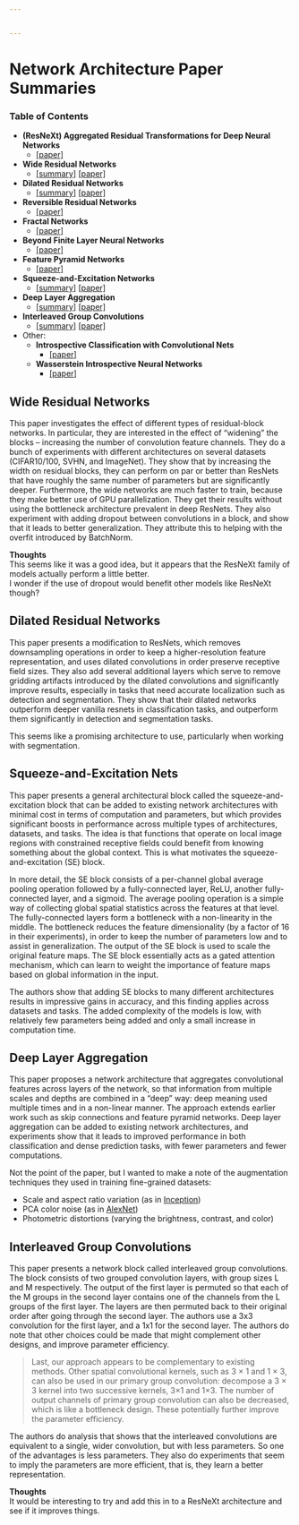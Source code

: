 ```yaml
---


---
```


<h1 id="network-architecture-paper-summaries">Network Architecture Paper Summaries</h1>
<h3 id="table-of-contents">Table of Contents</h3>
<ul>
<li><strong>(ResNeXt) Aggregated Residual Transformations for Deep Neural Networks</strong>
<ul>
<li><a href="https://arxiv.org/abs/1611.05431">[paper]</a></li>
</ul>
</li>
<li><strong>Wide Residual Networks</strong>
<ul>
<li><a href="#wide-residual-networks">[summary]</a> <a href="https://arxiv.org/abs/1605.07146">[paper]</a></li>
</ul>
</li>
<li><strong>Dilated Residual Networks</strong>
<ul>
<li><a href="#dilated-residual-networks">[summary]</a> <a href="https://arxiv.org/abs/1705.09914">[paper]</a></li>
</ul>
</li>
<li><strong>Reversible Residual Networks</strong>
<ul>
<li><a href="https://arxiv.org/abs/1707.04585">[paper]</a></li>
</ul>
</li>
<li><strong>Fractal Networks</strong>
<ul>
<li><a href="https://arxiv.org/abs/1605.07648">[paper]</a></li>
</ul>
</li>
<li><strong>Beyond Finite Layer Neural Networks</strong>
<ul>
<li><a href="https://arxiv.org/abs/1710.10121">[paper]</a></li>
</ul>
</li>
<li><strong>Feature Pyramid Networks</strong>
<ul>
<li><a href="https://arxiv.org/abs/1612.03144">[paper]</a></li>
</ul>
</li>
<li><strong>Squeeze-and-Excitation Networks</strong>
<ul>
<li><a href="#squeeze-and-excitation-nets">[summary]</a> <a href="https://arxiv.org/abs/1709.01507">[paper]</a></li>
</ul>
</li>
<li><strong>Deep Layer Aggregation</strong>
<ul>
<li><a href="#deep-layer-aggregation">[summary]</a> <a href="https://arxiv.org/abs/1707.06484">[paper]</a></li>
</ul>
</li>
<li><strong>Interleaved Group Convolutions</strong>
<ul>
<li><a href="#interleaved-group-convolutions">[summary]</a> <a href="https://arxiv.org/abs/1707.02725">[paper]</a></li>
</ul>
</li>
<li>Other:
<ul>
<li><strong>Introspective Classification with Convolutional Nets</strong>
<ul>
<li><a href="https://arxiv.org/abs/1704.07816">[paper]</a></li>
</ul>
</li>
<li><strong>Wasserstein Introspective Neural Networks</strong>
<ul>
<li><a href="https://arxiv.org/abs/1711.08875">[paper]</a></li>
</ul>
</li>
</ul>
</li>
</ul>
<h2 id="wide-residual-networks">Wide Residual Networks</h2>
<p>This paper investigates the effect of different types of residual-block networks. In particular, they are interested in the effect of “widening” the blocks – increasing the number of convolution feature channels. They do a bunch of experiments with different architectures on several datasets (CIFAR10/100, SVHN, and ImageNet). They show that by increasing the width on residual blocks, they can perform on par or better than ResNets that have roughly the same number of parameters but are significantly deeper. Furthermore, the wide networks are much faster to train, because they make better use of GPU parallelization. They get their results without using the bottleneck architecture prevalent in deep ResNets. They also experiment with adding dropout between convolutions in a block, and show that it leads to better generalization. They attribute this to helping with the overfit introduced by BatchNorm.</p>
<p><strong>Thoughts</strong><br>
This seems like it was a good idea, but it appears that the ResNeXt family of models actually perform a little better.<br>
I wonder if the use of dropout would benefit other models like ResNeXt though?</p>
<h2 id="dilated-residual-networks">Dilated Residual Networks</h2>
<p>This paper presents a modification to ResNets, which removes downsampling operations in order to keep a higher-resolution feature representation, and uses dilated convolutions in order preserve receptive field sizes. They also add several additional layers which serve to remove gridding artifacts introduced by the dilated convolutions and significantly improve results, especially in tasks that need accurate localization such as detection and segmentation. They show that their dilated networks outperform deeper vanilla resnets in classification tasks, and outperform them significantly in detection and segmentation tasks.</p>
<p>This seems like a promising architecture to use, particularly when working with segmentation.</p>
<h2 id="squeeze-and-excitation-nets">Squeeze-and-Excitation Nets</h2>
<p>This paper presents a general architectural block called the squeeze-and-excitation block that can be added to existing network architectures with minimal cost in terms of computation and parameters, but which provides significant boosts in performance across multiple types of architectures, datasets, and tasks. The idea is that functions that operate on local image regions with constrained receptive fields could benefit from knowing something about the global context. This is what motivates the squeeze-and-excitation (SE) block.</p>
<p>In more detail, the SE block consists of a per-channel global average pooling operation followed by a fully-connected layer, ReLU, another fully-connected layer, and a sigmoid. The average pooling operation is a simple way of collecting global spatial statistics across the features at that level. The fully-connected layers form a bottleneck with a non-linearity in the middle. The bottleneck reduces the feature dimensionality (by a factor of 16 in their experiments), in order to keep the number of parameters low and to assist in generalization. The output of the SE block is used to scale the original feature maps. The SE block essentially acts as a gated attention mechanism, which can learn to weight the importance of feature maps based on global information in the input.</p>
<p>The authors show that adding SE blocks to many different architectures results in impressive gains in accuracy, and this finding applies across datasets and tasks. The added complexity of the models is low, with relatively few parameters being added and only a small increase in computation time.</p>
<h2 id="deep-layer-aggregation">Deep Layer Aggregation</h2>
<p>This paper proposes a network architecture that aggregates convolutional features across layers of the network, so that information from multiple scales and depths are combined in a “deep” way: deep meaning used multiple times and in a non-linear manner. The approach extends earlier work such as skip connections and feature pyramid networks. Deep layer aggregation can be added to existing network architectures, and experiments show that it leads to improved performance in both classification and dense prediction tasks, with fewer parameters and fewer computations.</p>
<p>Not the point of the paper, but I wanted to make a note of the augmentation techniques they used in training fine-grained datasets:</p>
<ul>
<li>Scale and aspect ratio variation (as in  <a href="https://arxiv.org/abs/1409.4842">Inception</a>)</li>
<li>PCA color noise (as in  <a href="https://papers.nips.cc/paper/4824-imagenet-classification-with-deep-convolutional-neural-networks">AlexNet</a>)</li>
<li>Photometric distortions (varying the brightness, contrast, and color)</li>
</ul>
<h2 id="interleaved-group-convolutions">Interleaved Group Convolutions</h2>
<p>This paper presents a network block called interleaved group convolutions. The block consists of two grouped convolution layers, with group sizes L and M respectively. The output of the first layer is permuted so that each of the M groups in the second layer contains one of the channels from the L groups of the first layer. The layers are then permuted back to their original order after going through the second layer. The authors use a 3x3 convolution for the first layer, and a 1x1 for the second layer. The authors do note that other choices could be made that might complement other designs, and improve parameter efficiency.</p>
<blockquote>
<p>Last,  our  approach  appears  to  be  complementary  to  existing  methods.  Other  spatial  convolutional  kernels,  such as  3  ×  1  and  1  ×  3,  can  also  be  used  in  our  primary  group convolution: decompose  a  3  ×  3  kernel  into  two  successive kernels,  3×1  and  1×3.  The  number  of  output  channels  of primary  group  convolution  can  also  be  decreased,  which  is like  a  bottleneck  design.  These  potentially  further  improve the  parameter  efficiency.</p>
</blockquote>
<p>The authors do analysis that shows that the interleaved convolutions are equivalent to a single, wider convolution, but with less parameters. So one of the advantages is less parameters. They also do experiments that seem to imply the parameters are more efficient, that is, they learn a better representation.</p>
<p><strong>Thoughts</strong><br>
It would be interesting to try and add this in to a ResNeXt architecture and see if it improves things.</p>

